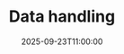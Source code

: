 ---
type: lecture
date: 2025-09-23T11:00:00
title: "Data handling"
lecture_type: Lecture
thumbnail: /static_files/presentations/lec.jpg
links:
- url: https://github.com/data-mining-UniPI/teaching25/tree/lectures/data%20handling
  name: slides
hide_from_announcments: true
---